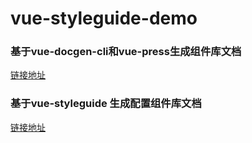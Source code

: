 # vue-styleguide-demo
### 基于vue-docgen-cli和vue-press生成组件库文档
[链接地址](https://github.com/YYNGUFD/vue-styleguide-demo/tree/master/vue-docgen-cli)

### 基于vue-styleguide 生成配置组件库文档
[链接地址](https://github.com/YYNGUFD/vue-styleguide-demo/tree/master/vue-styleguide)